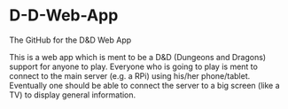 # D-D-Web-App
The GitHub for the D&amp;D Web App

This is a web app which is ment to be a D&D (Dungeons and Dragons) support for anyone to play. Everyone who is going to play is ment to connect to the main server (e.g. a RPi) using his/her phone/tablet. Eventually one should be able to connect the server to a big screen (like a TV) to display general information.
